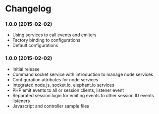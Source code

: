 Changelog
=========

### 1.0.0  (2015-02-02)

* Using services to call events and emiters
* Factory binding to configurations
* Default configurations

### 1.0.0  (2015-02-02)

* Initial release
* Command socket service with introduction to manage node services
* Configuration attributes for node services
* Integrated node.js, socket.io, elephant.io services
* PHP emit events to all or session clients, listener event
* Separated session login for emiting events to other session ID events listeners
* Javascript and controller sample files